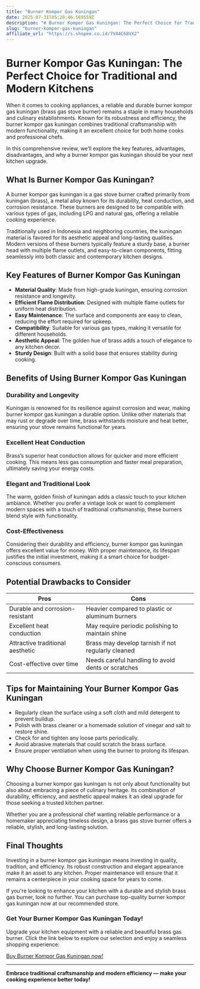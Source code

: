 ```yaml
---
title: "Burner Kompor Gas Kuningan"
date: 2025-07-31T05:20:46.569559Z
description: "# Burner Kompor Gas Kuningan: The Perfect Choice for Traditional and Modern Kitchens..."
slug: "burner-kompor-gas-kuningan"
affiliate_url: "https://s.shopee.co.id/7V44C68VX2"
---
```

# Burner Kompor Gas Kuningan: The Perfect Choice for Traditional and Modern Kitchens

When it comes to cooking appliances, a reliable and durable burner kompor gas kuningan (brass gas stove burner) remains a staple in many households and culinary establishments. Known for its robustness and efficiency, the burner kompor gas kuningan combines traditional craftsmanship with modern functionality, making it an excellent choice for both home cooks and professional chefs.

In this comprehensive review, we’ll explore the key features, advantages, disadvantages, and why a burner kompor gas kuningan should be your next kitchen upgrade.

## What Is Burner Kompor Gas Kuningan?

A burner kompor gas kuningan is a gas stove burner crafted primarily from kuningan (brass), a metal alloy known for its durability, heat conduction, and corrosion resistance. These burners are designed to be compatible with various types of gas, including LPG and natural gas, offering a reliable cooking experience.

Traditionally used in Indonesia and neighboring countries, the kuningan material is favored for its aesthetic appeal and long-lasting qualities. Modern versions of these burners typically feature a sturdy base, a burner head with multiple flame outlets, and easy-to-clean components, fitting seamlessly into both classic and contemporary kitchen designs.

## Key Features of Burner Kompor Gas Kuningan

- **Material Quality**: Made from high-grade kuningan, ensuring corrosion resistance and longevity.
- **Efficient Flame Distribution**: Designed with multiple flame outlets for uniform heat distribution.
- **Easy Maintenance**: The surface and components are easy to clean, reducing the effort required for upkeep.
- **Compatibility**: Suitable for various gas types, making it versatile for different households.
- **Aesthetic Appeal**: The golden hue of brass adds a touch of elegance to any kitchen decor.
- **Sturdy Design**: Built with a solid base that ensures stability during cooking.

## Benefits of Using Burner Kompor Gas Kuningan

### Durability and Longevity

Kuningan is renowned for its resilience against corrosion and wear, making burner kompor gas kuningan a durable option. Unlike other materials that may rust or degrade over time, brass withstands moisture and heat better, ensuring your stove remains functional for years.

### Excellent Heat Conduction

Brass’s superior heat conduction allows for quicker and more efficient cooking. This means less gas consumption and faster meal preparation, ultimately saving your energy costs.

### Elegant and Traditional Look

The warm, golden finish of kuningan adds a classic touch to your kitchen ambiance. Whether you prefer a vintage look or want to complement modern spaces with a touch of traditional craftsmanship, these burners blend style with functionality.

### Cost-Effectiveness

Considering their durability and efficiency, burner kompor gas kuningan offers excellent value for money. With proper maintenance, its lifespan justifies the initial investment, making it a smart choice for budget-conscious consumers.

## Potential Drawbacks to Consider

| Pros | Cons |
| --- | --- |
| Durable and corrosion-resistant | Heavier compared to plastic or aluminum burners |
| Excellent heat conduction | May require periodic polishing to maintain shine |
| Attractive traditional aesthetic | Brass may develop tarnish if not regularly cleaned |
| Cost-effective over time | Needs careful handling to avoid dents or scratches |

## Tips for Maintaining Your Burner Kompor Gas Kuningan

- Regularly clean the surface using a soft cloth and mild detergent to prevent buildup.
- Polish with brass cleaner or a homemade solution of vinegar and salt to restore shine.
- Check for and tighten any loose parts periodically.
- Avoid abrasive materials that could scratch the brass surface.
- Ensure proper ventilation when using the burner to prolong its lifespan.

## Why Choose Burner Kompor Gas Kuningan?

Choosing a burner kompor gas kuningan is not only about functionality but also about embracing a piece of culinary heritage. Its combination of durability, efficiency, and aesthetic appeal makes it an ideal upgrade for those seeking a trusted kitchen partner.

Whether you are a professional chef wanting reliable performance or a homemaker appreciating timeless design, a brass gas stove burner offers a reliable, stylish, and long-lasting solution.

## Final Thoughts

Investing in a burner kompor gas kuningan means investing in quality, tradition, and efficiency. Its robust construction and elegant appearance make it an asset to any kitchen. Proper maintenance will ensure that it remains a centerpiece in your cooking space for years to come.

If you're looking to enhance your kitchen with a durable and stylish brass gas burner, look no further. You can purchase top-quality burner kompor gas kuningan now at our recommended store.

### Get Your Burner Kompor Gas Kuningan Today!

Upgrade your kitchen equipment with a reliable and beautiful brass gas burner. Click the link below to explore our selection and enjoy a seamless shopping experience:

[Buy Burner Kompor Gas Kuningan now!](https://s.shopee.co.id/7V44C68VX2)

---

**Embrace traditional craftsmanship and modern efficiency — make your cooking experience better today!**